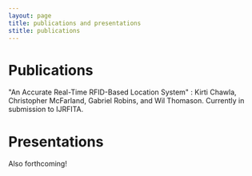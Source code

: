 ```yaml
---
layout: page
title: publications and presentations
stitle: publications
---
```

# Publications

"An Accurate Real-Time RFID-Based Location System"
: Kirti Chawla, Christopher McFarland, Gabriel Robins, and Wil Thomason.
Currently in submission to IJRFITA.

# Presentations

Also forthcoming!
